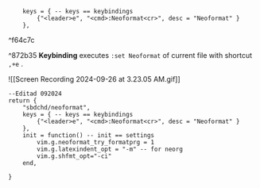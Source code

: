```
	keys = { -- keys == keybindings 
		{"<leader>e", "<cmd>:Neoformat<cr>", desc = "Neoformat" }
	},

```

^f64c7c

^872b35
**Keybinding** executes `:set Neoformat` of current file with shortcut `,+e` . 

![[Screen Recording 2024-09-26 at 3.23.05 AM.gif]]
```
--Editad 092024
return {
	"sbdchd/neoformat",
	keys = { -- keys == keybindings 
		{"<leader>e", "<cmd>:Neoformat<cr>", desc = "Neoformat" }
	},
	init = function() -- init == settings  
		vim.g.neoformat_try_formatprg = 1
		vim.g.latexindent_opt = "-m" -- for neorg
		vim.g.shfmt_opt="-ci"
	end,
	
}
```
